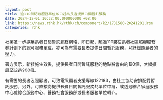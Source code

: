 ```yaml
---
layout: post
title: 逾110間認可服務單位即日起為長者提供日間暫託服務　
date: 2024-12-01 10:32:00.000000000 +08:00
link: https://news.rthk.hk/rthk/ch/component/k2/1781580-20241201.htm
categories: rthk
---
```


社署進一步擴展長者日間暫託服務網絡，即日起，超過110間在長者社區照顧服務券計劃下的認可服務單位，亦可為有需要長者提供日間暫託服務，以紓緩照顧者的壓力。

署方表示，新措施生效後，提供長者日間暫託服務的地點將會由約190個，大幅擴展至超過300個。

有需要的長者及照顧者，可致電照顧者支援專線182183，由社工協助安排配對暫託服務。另外，可直接向提供長者日間暫託服務的單位申請，或透過綜合家庭服務中心或綜合服務中心、醫務社會服務部或長者服務單位轉介。
